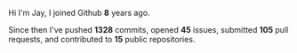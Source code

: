 Hi I'm Jay, I joined Github **8** years ago.

Since then I've pushed **1328** commits, opened **45** issues, submitted **105** pull requests, and contributed to **15** public repositories.
